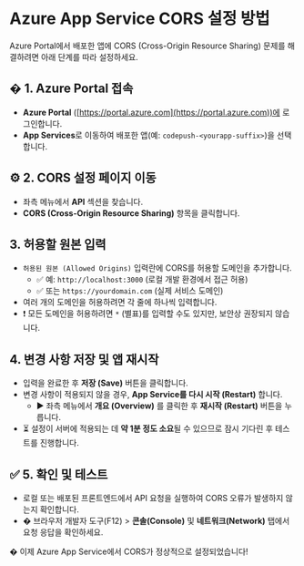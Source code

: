 # Azure App Service CORS 설정 방법

Azure Portal에서 배포한 앱에 CORS (Cross-Origin Resource Sharing) 문제를 해결하려면 아래 단계를 따라 설정하세요.

## � 1. Azure Portal 접속
- **Azure Portal** ([https://portal.azure.com](https://portal.azure.com))에 로그인합니다.
- **App Services**로 이동하여 배포한 앱(예: `codepush-<yourapp-suffix>`)을 선택합니다.

## ⚙️ 2. CORS 설정 페이지 이동
- 좌측 메뉴에서 **API** 섹션을 찾습니다.
- **CORS (Cross-Origin Resource Sharing)** 항목을 클릭합니다.

## 3. 허용할 원본 입력
- `허용된 원본 (Allowed Origins)` 입력란에 CORS를 허용할 도메인을 추가합니다.
  - ✅ 예: `http://localhost:3000` (로컬 개발 환경에서 접근 허용)
  - ✅ 또는 `https://yourdomain.com` (실제 서비스 도메인)
- 여러 개의 도메인을 허용하려면 각 줄에 하나씩 입력합니다.
- ❗ 모든 도메인을 허용하려면 `*` (별표)를 입력할 수도 있지만, 보안상 권장되지 않습니다.

## 4. 변경 사항 저장 및 앱 재시작
- 입력을 완료한 후 **저장 (Save)** 버튼을 클릭합니다.
- 변경 사항이 적용되지 않을 경우, **App Service를 다시 시작 (Restart)** 합니다.
  - ▶️ 좌측 메뉴에서 **개요 (Overview)** 를 클릭한 후 **재시작 (Restart)** 버튼을 누릅니다.
- ⏳ 설정이 서버에 적용되는 데 **약 1분 정도 소요**될 수 있으므로 잠시 기다린 후 테스트를 진행합니다.

## ✅ 5. 확인 및 테스트
- 로컬 또는 배포된 프론트엔드에서 API 요청을 실행하여 CORS 오류가 발생하지 않는지 확인합니다.
- �️ 브라우저 개발자 도구(F12) > **콘솔(Console)** 및 **네트워크(Network)** 탭에서 요청 응답을 확인하세요.

� 이제 Azure App Service에서 CORS가 정상적으로 설정되었습니다!

